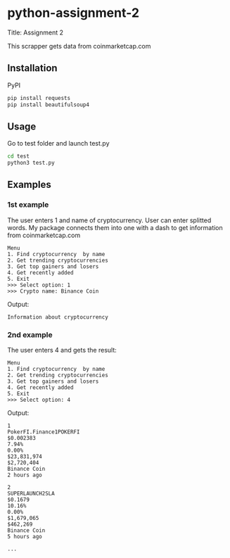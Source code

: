 # python-assignment-2

Title: Assignment 2

This scrapper gets data from coinmarketcap.com

## Installation

PyPI
```bash
pip install requests
pip install beautifulsoup4
```

## Usage

Go to test folder and launch test.py
```bash
cd test
python3 test.py
```

## Examples
### 1st example
The user enters 1 and name of cryptocurrency. User can enter splitted words. My package connects them into one with a dash to get information from coinmarketcap.com

```
Menu
1. Find cryptocurrency  by name
2. Get trending cryptocurrencies
3. Get top gainers and losers
4. Get recently added
5. Exit
>>> Select option: 1
>>> Crypto name: Binance Coin
```

Output:

```
Information about cryptocurrency
```
### 2nd example

The user enters 4 and gets the result:

```
Menu
1. Find cryptocurrency  by name
2. Get trending cryptocurrencies
3. Get top gainers and losers
4. Get recently added
5. Exit
>>> Select option: 4
```

Output:

```
1
PokerFI.Finance1POKERFI
$0.002383
7.94%
0.00%
$23,831,974
$2,720,404
Binance Coin
2 hours ago

2
SUPERLAUNCH2SLA
$0.1679
10.16%
0.00%
$1,679,065
$462,269
Binance Coin
5 hours ago

...
```
